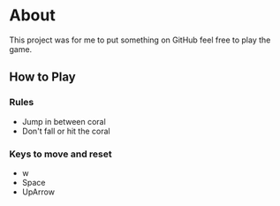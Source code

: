 # About
This project was for me to put something on GitHub feel free to play the game.
## How to Play
### Rules
- Jump in between coral
- Don't fall or hit the coral
### Keys to move and reset
- w
- Space
- UpArrow
